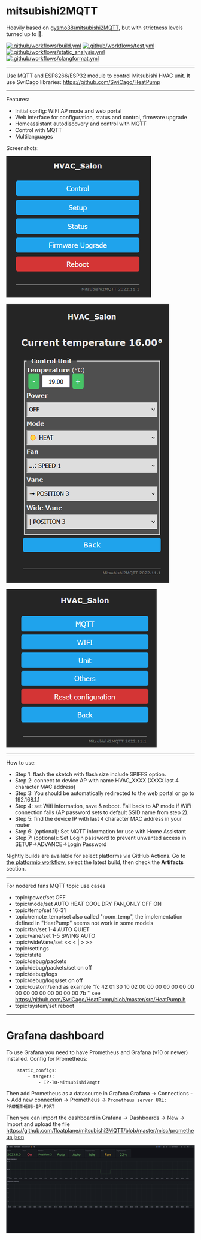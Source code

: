 # mitsubishi2MQTT

Heavily based on [gysmo38/mitsubishi2MQTT](https://github.com/gysmo38/mitsubishi2MQTT), but with strictness levels turned up to :100:.

[![.github/workflows/build.yml](https://github.com/floatplane/mitsubishi2MQTT/actions/workflows/build.yml/badge.svg)](https://github.com/floatplane/mitsubishi2MQTT/actions/workflows/build.yml)
[![.github/workflows/test.yml](https://github.com/floatplane/mitsubishi2MQTT/actions/workflows/test.yml/badge.svg)](https://github.com/floatplane/mitsubishi2MQTT/actions/workflows/test.yml)
[![.github/workflows/static_analysis.yml](https://github.com/floatplane/mitsubishi2MQTT/actions/workflows/static_analysis.yml/badge.svg)](https://github.com/floatplane/mitsubishi2MQTT/actions/workflows/static_analysis.yml)
[![.github/workflows/clangformat.yml](https://github.com/floatplane/mitsubishi2MQTT/actions/workflows/clangformat.yml/badge.svg)](https://github.com/floatplane/mitsubishi2MQTT/actions/workflows/clangformat.yml)

***
Use MQTT and ESP8266/ESP32 module to control Mitsubishi HVAC unit.
It use SwiCago libraries: https://github.com/SwiCago/HeatPump


***
Features:
 - Initial config:  WIFI AP mode and web portal
 - Web interface for configuration, status and control, firmware upgrade
 - Homeassistant autodiscovery and control with MQTT
 - Control with MQTT
 - Multilanguages

Screenshots:

![Main page](doc/images/main_page.png)

![](doc/images/control_page.png)

![](doc/images/config_page.png)

***
How to use:
 - Step 1: flash the sketch with flash size include SPIFFS option.
 - Step 2: connect to device AP with name HVAC_XXXX (XXXX last 4 character MAC address)
 - Step 3: You should be automatically redirected to the web portal or go to 192.168.1.1
 - Step 4: set Wifi information, save & reboot. Fall back to AP mode if WiFi connection fails (AP password sets to default SSID name from step 2).
 - Step 5: find the device IP with last 4 character MAC address in your router
 - Step 6: (optional): Set MQTT information for use with Home Assistant
 - Step 7: (optional): Set Login password to prevent unwanted access in SETUP->ADVANCE->Login Password

Nightly builds are available for select platforms via GitHub Actions. Go to [the platformio workflow](https://github.com/floatplane/mitsubishi2MQTT/actions/workflows/platformio.yml), select the latest build, then check the **Artifacts** section. 

***
For nodered fans MQTT topic use cases
- topic/power/set OFF
- topic/mode/set AUTO HEAT COOL DRY FAN_ONLY OFF ON
- topic/temp/set 16-31
- topic/remote_temp/set also called "room_temp", the implementation defined in "HeatPump" seems not work in some models
- topic/fan/set 1-4 AUTO QUIET
- topic/vane/set 1-5 SWING AUTO
- topic/wideVane/set << < | > >>
- topic/settings
- topic/state
- topic/debug/packets
- topic/debug/packets/set on off
- topic/debug/logs
- topic/debug/logs/set on off
- topic/custom/send as example "fc 42 01 30 10 02 00 00 00 00 00 00 00 00 00 00 00 00 00 00 00 7b " see https://github.com/SwiCago/HeatPump/blob/master/src/HeatPump.h
- topic/system/set reboot 
***
# Grafana dashboard
To use Grafana you need to have Prometheus and Grafana (v10 or newer) installed.
Config for Prometheus:
```  - job_name: Mitsubishi2mqtt
    static_configs:
        - targets:
            - IP-TO-Mitsubishi2mqtt
```
Then add Prometheus as a datasource in Grafana
Grafana -> Connections -> Add new connection -> Prometheus -> ```Prometheus server URL: PROMETHEUS-IP:PORT```

Then you can import the dashboard in Grafana -> Dashboards -> New -> Import and upload the file https://github.com/floatplane/mitsubishi2MQTT/blob/master/misc/prometheus.json

![](doc/images/Grafana-screenshot.png)
